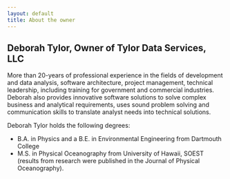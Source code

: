 ```yaml
---
layout: default
title: About the owner
---
```

## Deborah Tylor, Owner of Tylor Data Services, LLC
More than 20-years of professional experience in the fields of development and data analysis, software architecture, project management, technical leadership, including training for government and commercial industries. Deborah also provides innovative software solutions to solve complex business and analytical requirements, uses sound problem solving and communication skills to translate analyst needs into technical solutions.  

Deborah Tylor holds the following degrees: 
* B.A. in Physics and a B.E. in Environmental Engineering from Dartmouth College 
* M.S. in Physical Oceanography from University of Hawaii, SOEST (results from research were published in the Journal of Physical Oceanography).
